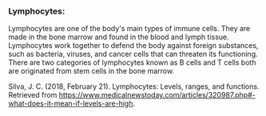 ### Lymphocytes:
Lymphocytes are one of the body's main types of immune cells. They are made in the bone marrow and found in the blood and lymph tissue. Lymphocytes work together to defend the body against foreign substances, such as bacteria, viruses, and cancer cells that can threaten its functioning. There are two categories of lymphocytes known as B cells and T cells both are originated from stem cells in the bone marrow.
 

Silva, J. C. (2018, February 21). Lymphocytes: Levels, ranges, and functions. Retrieved from https://www.medicalnewstoday.com/articles/320987.php#-what-does-it-mean-if-levels-are-high.